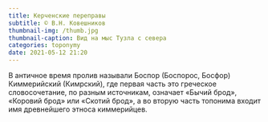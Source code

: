 ```yaml
---
title: Керченские переправы
subtitle: © В.Н. Ковешников
thumbnail-img: /thumb.jpg
thumbnail-caption: Вид на мыс Тузла с севера
categories: toponymy
date: 2021-05-12 21:20
---
```

В античное время пролив называли Боспор (Боспорос, Босфор) Киммерийский (Кимрский), где первая часть это греческое словосочетание, по разным источникам, означает «Бычий брод», «Коровий брод» или «Скотий брод», а во вторую часть топонима входит имя древнейшего этноса киммерийцев. 
